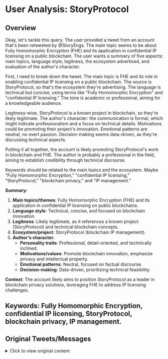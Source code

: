 # User Analysis: StoryProtocol

## Overview

<think>
Okay, let's tackle this query. The user provided a tweet from an account that's been retweeted by @StoryEngs. The main topic seems to be about Fully Homomorphic Encryption (FHE) and its application in confidential IP licensing on a public blockchain. The user wants a summary of five aspects: main topics, language style, legitness, the ecosystem advertised, and evaluation of the author's character.

First, I need to break down the tweet. The main topic is FHE and its role in enabling confidential IP licensing on a public blockchain. The source is StoryProtocol, so that's the ecosystem they're advertising. The language is technical but concise, using terms like "Fully Homomorphic Encryption" and "confidential IP licensing." The tone is academic or professional, aiming for a knowledgeable audience.

Legitness-wise, StoryProtocol is a known project in blockchain, so they're likely legitimate. The author's character: the communication is formal, which might indicate professionalism and a focus on technical details. Motivations could be promoting their project's innovation. Emotional patterns are neutral, no overt passion. Decision-making seems data-driven, as they're discussing technical aspects.

Putting it all together, the account is likely promoting StoryProtocol's work in blockchain and FHE. The author is probably a professional in the field, aiming to establish credibility through technical discourse.

Keywords should be related to the main topics and the ecosystem. Maybe "Fully Homomorphic Encryption," "confidential IP licensing," "StoryProtocol," "blockchain privacy," and "IP management."
</think>

**Summary:**  
1. **Main topics/themes**: Fully Homomorphic Encryption (FHE) and its application in confidential IP licensing on public blockchains.  
2. **Language style**: Technical, concise, and focused on blockchain innovation.  
3. **Legitness**: Likely legitimate, as it references a known project (StoryProtocol) and technical blockchain concepts.  
4. **Ecosystem/project**: StoryProtocol (blockchain IP management).  
5. **Author's character**:  
   - **Personality traits**: Professional, detail-oriented, and technically inclined.  
   - **Motivations/values**: Promote blockchain innovation, emphasize privacy and intellectual property.  
   - **Emotional patterns**: Neutral, focused on factual discourse.  
   - **Decision-making**: Data-driven, prioritizing technical feasibility.  

**Context**: The account likely aims to position StoryProtocol as a leader in blockchain privacy solutions, leveraging FHE to address IP licensing challenges.  

**Keywords**: Fully Homomorphic Encryption, confidential IP licensing, StoryProtocol, blockchain privacy, IP management.
---
## Original Tweets/Messages

<details>
<summary>Click to view original content</summary>

| Type | Content |
|------|---------|
| messages | RT @StoryEngs: What role could FHE play in enabling confidential IP licensing on a public blockchain?

Our latest post explores Fully Homom… |

</details>
